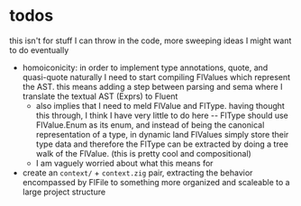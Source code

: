 # todos

this isn't for stuff I can throw in the code, more sweeping ideas I might want to do eventually

- homoiconicity: in order to implement type annotations, quote, and quasi-quote naturally I need to start compiling FlValues which represent the AST. this means adding a step between parsing and sema where I translate the textual AST (Exprs) to Fluent
    - also implies that I need to meld FlValue and FlType. having thought this through, I think I have very little to do here -- FlType should use FlValue.Enum as its enum, and instead of being the canonical representation of a type, in dynamic land FlValues simply store their type data and therefore the FlType can be extracted by doing a tree walk of the FlValue. (this is pretty cool and compositional)
    - I am vaguely worried about what this means for
- create an `context/` + `context.zig` pair, extracting the behavior encompassed by FlFile to something more organized and scaleable to a large project structure
